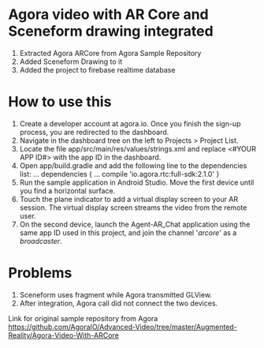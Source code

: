 # Agora video with AR Core and Sceneform drawing integrated

1. Extracted Agora ARCore from Agora Sample Repository
2. Added Sceneform Drawing to it
3. Added the project to firebase realtime database

# How to use this

1. Create a developer account at agora.io. Once you finish the sign-up process, you are redirected to the dashboard.
2. Navigate in the dashboard tree on the left to Projects > Project List.
3. Locate the file app/src/main/res/values/strings.xml and replace <#YOUR APP ID#> with the app ID in the dashboard.
4. Open app/build.gradle and add the following line to the dependencies list:
      ...
      dependencies {
          ...
          compile 'io.agora.rtc:full-sdk:2.1.0' 
      }
5. Run the sample application in Android Studio. Move the first device until you find a horizontal surface.
6. Touch the plane indicator to add a virtual display screen to your AR session. The virtual display screen streams the video from the remote user.
7. On the second device, launch the Agent-AR_Chat application using the same app ID used in this project, and join the channel '*arcore*' as a *broadcaster*.

# Problems

1. Sceneform uses fragment while Agora transmitted GLView.
2. After integration, Agora call did not connect the two devices.

Link for original sample repository from Agora
https://github.com/AgoraIO/Advanced-Video/tree/master/Augmented-Reality/Agora-Video-With-ARCore
